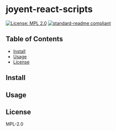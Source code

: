 # joyent-react-scripts

[![License: MPL 2.0](https://img.shields.io/badge/License-MPL%202.0-brightgreen.svg)](https://opensource.org/licenses/MPL-2.0)
[![standard-readme compliant](https://img.shields.io/badge/standard--readme-OK-green.svg)](https://github.com/RichardLitt/standard-readme)

## Table of Contents

- [Install](#install)
- [Usage](#usage)
- [License](#license)

## Install

## Usage

## License

MPL-2.0
